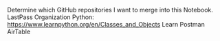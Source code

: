 Determine which GitHub repositories I want to merge into this Notebook.
LastPass Organization
Python: https://www.learnpython.org/en/Classes_and_Objects
Learn Postman
AirTable
